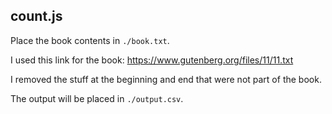 
## count.js

Place the book contents in `./book.txt`.

I used this link for the book: https://www.gutenberg.org/files/11/11.txt

I removed the stuff at the beginning and end that were not part of the book.

The output will be placed in `./output.csv`.
